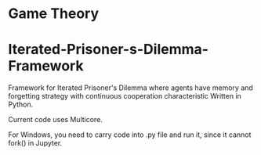 # Game Theory
# Iterated-Prisoner-s-Dilemma-Framework
Framework for Iterated Prisoner's Dilemma where agents have memory and forgetting strategy with continuous cooperation characteristic
Written in Python.

Current code uses Multicore.

For Windows, you need to carry code into .py file and run it, since it cannot fork() in Jupyter.
